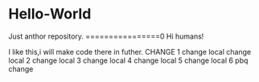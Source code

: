 # Hello-World
Just anthor repository.
================0
Hi humans!

I like this,i will make code there in futher.
CHANGE 1
change local
change local 2
change local 3
change local 4
change local 5
change local 6
pbq change 